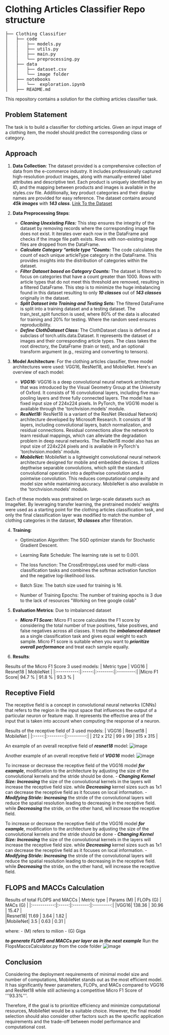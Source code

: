 # Clothing Articles Classifier Repo structure
<pre>
├── Clothing Classifier
│   ├── code
│   │   ├── models.py
│   │   ├── utils.py
│   │   ├── main.py
│   │   └── preprocessing.py
│   ├── data
│   │   ├── dataset.csv
│   │   └── image folder
│   ├── notebooks
│   │   └──  exploration.ipynb
│   ├── README.md </pre>

This repository contains a solution for the clothing articles classifier task.

## Problem Statement

The task is to build a classifier for clothing articles. Given an input image of a clothing item, the model should predict the corresponding class or category.

## Approach

1. **Data Collection**: The dataset provided is a comprehensive collection of data from the e-commerce industry. It includes professionally captured high-resolution product images, along with manually-entered label attributes and descriptive text. Each product is uniquely identified by an ID, and the mapping between products and images is available in the styles.csv file. Additionally, key product categories and their display names are provided for easy reference. The dataset contains around ***45k images*** with ***143 class***. [Link To the Dataset]([URL](https://www.kaggle.com/datasets/paramaggarwal/fashion-product-images-small))

2. **Data Preprocessing Steps**:                                                                                                                                 
    - ***Cleaning Unexisting Files:*** This step ensures the integrity of the dataset by removing records where the corresponding image file does not exist. It iterates over each row in the DataFrame and checks if the image file path exists. Rows with non-existing image files are dropped from the DataFrame.
    - ***Calculate Category “article type ”Counts:*** The code calculates the count of each unique articleType category in the DataFrame. This provides insights into the distribution of categories within the dataset.
    - ***Filter Dataset based on Category Counts:*** The dataset is filtered to focus on categories that have a count greater than 1000. Rows with article types that do not meet this threshold are removed, resulting in a filtered DataFrame. This step is to minimize the huge imbalancing found in this dataset resulting to only ***10 classes*** out of ***143 classes*** originally in the dataset.
    - ***Split Dataset into Training and Testing Sets:*** The filtered DataFrame is split into a training dataset and a testing dataset. The train_test_split function is used, where 80% of the data is allocated for training and 20% for testing. Where the random seed ensures reproducibility.
    - ***Define ClothDataset Class:*** The ClothDataset class is defined as a subclass of torch.utils.data.Dataset. It represents the dataset of images and their corresponding article types. The class takes the root directory, the DataFrame (train or test), and an optional transform argument (e.g., resizing and converting to tensors).
 

3. **Model Architecture**:
For the clothing articles classifier, three model architectures were used: VGG16, ResNet18, and MobileNet. Here's an overview of each model: 
    - ***VGG16:*** VGG16 is a deep convolutional neural network architecture that was introduced by the Visual Geometry Group at the University of Oxford. It consists of 16 convolutional layers, including five max-pooling layers and three fully connected layers. The model has a fixed input size of 224x224 pixels. In PyTorch, the VGG16 model is available through the 'torchvision.models' module.
    - ***ResNet18:*** ResNet18 is a variant of the ResNet (Residual Network) architecture developed by Microsoft Research. It consists of 18 layers, including convolutional layers, batch normalization, and residual connections. Residual connections allow the network to learn residual mappings, which can alleviate the degradation problem in deep neural networks. The ResNet18 model also has an input size of 224x224 pixels and is available in PyTorch's 'torchvision.models' module.
    - ***MobileNet:*** MobileNet is a lightweight convolutional neural network architecture designed for mobile and embedded devices. It utilizes depthwise separable convolutions, which split the standard convolutional operation into a depthwise convolution and a pointwise convolution. This reduces computational complexity and model size while maintaining accuracy. MobileNet is also available in the 'torchvision.models' module.

Each of these models was pretrained on large-scale datasets such as ImageNet. By leveraging transfer learning, the pretrained models' weights were used as a starting point for the clothing articles classification task, and only the final classification layer was modified to match the number of clothing categories in the dataset, ***10 classes*** after filteration.

4. **Training**:

    - Optimization Algorithm: The SGD optimizer stands for Stochastic Gradient Descent. 

    - Learning Rate Schedule: The learning rate is set to 0.001.
    
    - The loss function: The CrossEntropyLoss used for multi-class classification tasks and combines the softmax activation function and the negative log-likelihood loss. 
    
    - Batch Size: The batch size used for training is 16.

    - Number of Training Epochs: The number of training epochs is 3 due to the lack of resources "Working on free google colab"

5. **Evaluation Metrics**: 
Due to imbalanced dataset
    - ***Micro F1 Score:*** Micro F1 score calculates the F1 score by considering the total number of true positives, false positives, and false negatives across all classes. It treats the ***imbalanced dataset*** as a single classification task and gives equal weight to each sample. Micro F1 score is suitable when you want to ***prioritize overall performance*** and treat each sample equally.

6. **Results**:

Results of the Micro F1 Score 3 used models:
| Metric type | VGG16 | Resnet18 | MobileNet |
|:-----------:|:-----:|:--------:|:---------:|
|Micro F1 Score|  94.7 % |  91.8 % |  93.3 %  |

## Receptive Field

The receptive field is a concept in convolutional neural networks (CNNs) that refers to the region in the input space that influences the output of a particular neuron or feature map. It represents the effective area of the input that is taken into account when computing the response of a neuron.

Results of the receptive field of 3 used models:
| VGG16 | Resnet18 | MobileNet |
|:-----:|:--------:|:---------:|
|  212 x 212 |  99 x 99 |  315 x 315  |

An example of an overall receptive field of ***resnet18*** model:
![image](https://github.com/muhammedAbulnaser/Clothing-Classifier/assets/63162632/2e915bed-5727-43b0-b5c8-417bffc74631)

Another example of an overall receptive field of ***VGG16*** model:
![image](https://github.com/muhammedAbulnaser/Clothing-Classifier/assets/63162632/e48004f5-926a-449a-98be-969082126424)


To increase or decrease the receptive field of the VGG16 model ***for example***, modification to the architecture by adjusting the size of the convolutional kernels and the stride should be done.
    - ***Changing Kernel Size:*** ***Increasing*** the size of the convolutional kernels in the layers will increase the receptive field size. while ***Decreasing*** kernel sizes such as 1x1 can decrease the receptive field as it focuses on local information.
    - ***Modifying Stride:***  ***Increasing*** the stride of the convolutional layers will reduce the spatial resolution leading to decreasing in the receptive field. while ***Decreasing*** the stride, on the other hand, will increase the receptive field.
    
To increase or decrease the receptive field of the VGG16 model ***for example***, modification to the architecture by adjusting the size of the convolutional kernels and the stride should be done
    - ***Changing Kernel Size:*** ***Increasing*** the size of the convolutional kernels in the layers will increase the receptive field size. while ***Decreasing*** kernel sizes such as 1x1 can decrease the receptive field as it focuses on local information.
    - ***Modifying Stride:***  ***Increasing*** the stride of the convolutional layers will reduce the spatial resolution leading to decreasing in the receptive field. while ***Decreasing*** the stride, on the other hand, will increase the receptive field.
    
## FLOPS and MACCs Calculation

Results of total FLOPS and MACCs
| Metric type | Params (M) | FLOPs (G) | MACs (G) |
|:-----------:|:-----:|:--------:|:---------:|
|VGG16|  138.36 |  30.96 | 15.47  |		
|Resnet18|  11.69 |  3.64 |  1.82  |		
|MobileNet|  3.5 |  0.63 |  0.31  | 		

where:
    - (M) refers to milion
    - (G) Giga
    
***to generate FLOPS and MACCs per layer as in the next example***
Run the FlopsMaccsCalculator.py from the code folder 
![image](https://github.com/muhammedAbulnaser/Clothing-Classifier/assets/63162632/83af0f12-33b7-4afa-add5-9f1bf1ad282c)


## Conclusion

Considering the deployment requirements of minimal model size and number of computations, MobileNet stands out as the most efficient model. It has significantly fewer parameters, FLOPs, and MACs compared to VGG16 and ResNet18 while still achieving a competitive Micro F1 Score of '''93.3%'''.

Therefore, if the goal is to prioritize efficiency and minimize computational resources, MobileNet would be a suitable choice. However, the final model selection should also consider other factors such as the specific application requirements and the trade-off between model performance and computational cost.


